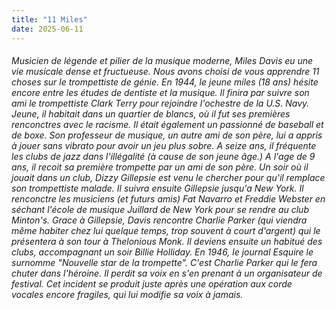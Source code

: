 ```yaml
---
title: "11 Miles"
date: 2025-06-11
---
```

###### Musicien de légende et pilier de la musique moderne, Miles Davis eu une vie musicale dense et fructueuse.                       Nous avons choisi de vous apprendre 11 choses sur le trompettiste de génie.                                                               En 1944, le jeune miles (18 ans) hésite encore entre les études de dentiste et la musique. Il finira par suivre son ami le trompettiste Clark Terry pour rejoindre l'ochestre de la U.S. Navy. Jeune, il habitait dans un quartier de blancs, où il fut ses premières renconctres avec le racisme.                                                                                                                         Il était également un passionné de baseball et de boxe. Son professeur de musique, un autre ami de son père, lui a appris à jouer sans vibrato pour avoir un jeu plus sobre. A seize ans, il fréquente les clubs de jazz dans l'illégalité (à cause de son jeune âge.)     A l'age de 9 ans, il recoit sa première trompette par un ami de son père. Un soir où il jouait dans un club, Dizzy Gillepsie est venu le chercher pour qu'il remplace son trompettiste malade.                                                                                     Il suivra ensuite Gillepsie jusqu'a New York. Il renconctre les musiciens (et futurs amis) Fat Navarro et Freddie Webster en séchant l'école de musique Juillard de New York pour se rendre au club Minton's. Grace à Gillepsie, Davis rencontre Charlie Parker (qui viendra même habiter chez lui quelque temps, trop souvent à court d'argent) qui le présentera à son tour à Thelonious Monk.                       Il deviens ensuite un habitué des clubs, accompagnant un soir Billie Holliday. En 1946, le journal Esquire le surnomme "Nouvelle star de la trompette". C'est Charlie Parker qui le fera chuter dans l'héroine. Il perdit sa voix en s'en prenant à un organisateur de festival. Cet incident se produit juste après une opération aux corde vocales encore fragiles, qui lui modifie sa voix à jamais.
